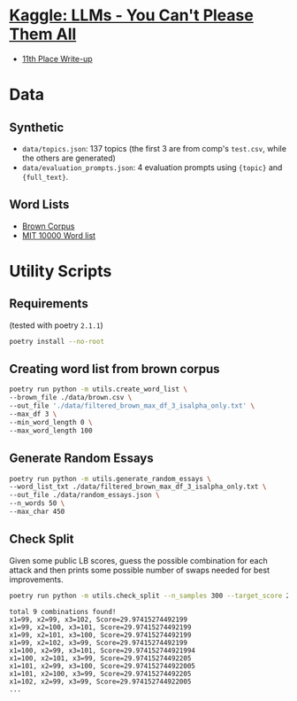 # [Kaggle: LLMs - You Can't Please Them All](https://www.kaggle.com/competitions/llms-you-cant-please-them-all)

- [11th Place Write-up](https://www.kaggle.com/competitions/llms-you-cant-please-them-all/discussion/566386)

# Data
## Synthetic 
- `data/topics.json`: 137 topics (the first 3 are from comp's `test.csv`, while the others are generated)
- `data/evaluation_prompts.json`: 4 evaluation prompts using `{topic}` and `{full_text}`.

## Word Lists
- [Brown Corpus](https://www.kaggle.com/datasets/nltkdata/brown-corpus)
- [MIT 10000 Word list](https://www.mit.edu/~ecprice/wordlist.10000)

# Utility Scripts

## Requirements

(tested with poetry `2.1.1`)

```bash
poetry install --no-root
```

## Creating word list from brown corpus

```bash
poetry run python -m utils.create_word_list \
--brown_file ./data/brown.csv \
--out_file './data/filtered_brown_max_df_3_isalpha_only.txt' \
--max_df 3 \
--min_word_length 0 \
--max_word_length 100
```

## Generate Random Essays

```bash
poetry run python -m utils.generate_random_essays \
--word_list_txt ./data/filtered_brown_max_df_3_isalpha_only.txt \
--out_file ./data/random_essays.json \
--n_words 50 \
--max_char 450
```

## Check Split
Given some public LB scores, guess the possible combination for each attack and then prints some possible number of swaps needed for best improvements.

```bash
poetry run python -m utils.check_split --n_samples 300 --target_score 29.97415
```

```plaintext
total 9 combinations found!
x1=99, x2=99, x3=102, Score=29.97415274492199
x1=99, x2=100, x3=101, Score=29.97415274492199
x1=99, x2=101, x3=100, Score=29.97415274492199
x1=99, x2=102, x3=99, Score=29.97415274492199
x1=100, x2=99, x3=101, Score=29.974152744921994
x1=100, x2=101, x3=99, Score=29.97415274492205
x1=101, x2=99, x3=100, Score=29.974152744922005
x1=101, x2=100, x3=99, Score=29.97415274492205
x1=102, x2=99, x3=99, Score=29.974152744922005
...
```




